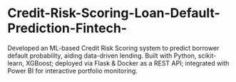 # Credit-Risk-Scoring-Loan-Default-Prediction-Fintech-
Developed an ML-based Credit Risk Scoring system to predict borrower default probability, aiding data-driven lending. Built with Python, scikit-learn, XGBoost; deployed via Flask &amp; Docker as a REST API; integrated with Power BI for interactive portfolio monitoring.
